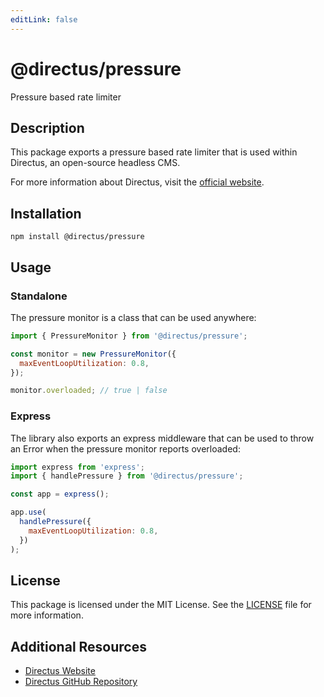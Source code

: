 ```yaml
---
editLink: false
---
```


# @directus/pressure

Pressure based rate limiter

## Description

This package exports a pressure based rate limiter that is used within Directus, an open-source headless CMS.

For more information about Directus, visit the [official website](https://directus.io).

## Installation

```
npm install @directus/pressure
```

## Usage

### Standalone

The pressure monitor is a class that can be used anywhere:

```js
import { PressureMonitor } from '@directus/pressure';

const monitor = new PressureMonitor({
  maxEventLoopUtilization: 0.8,
});

monitor.overloaded; // true | false
```

### Express

The library also exports an express middleware that can be used to throw an Error when the pressure monitor reports
overloaded:

```js
import express from 'express';
import { handlePressure } from '@directus/pressure';

const app = express();

app.use(
  handlePressure({
    maxEventLoopUtilization: 0.8,
  })
);
```

## License

This package is licensed under the MIT License. See the
[LICENSE](https://github.com/directus/directus/blob/main/packages/pressure/license) file for more information.

## Additional Resources

- [Directus Website](https://directus.io)
- [Directus GitHub Repository](https://github.com/directus/directus)
